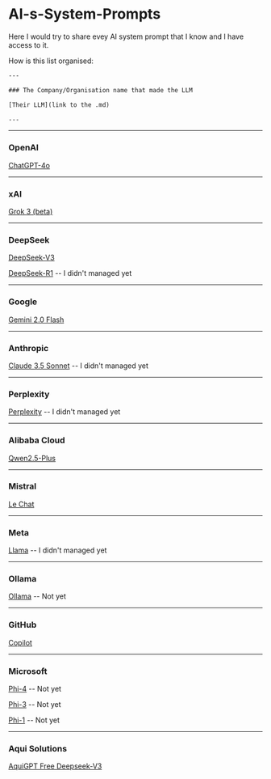 # AI-s-System-Prompts

Here I would try to share evey AI system prompt that I know and I have access to it.

How is this list organised:

```txt
---

### The Company/Organisation name that made the LLM

[Their LLM](link to the .md)

---
```

---

### OpenAI
[ChatGPT-4o](https://github.com/FlameF0X/AI-s-System-Prompts/blob/main/ChatGPT.md)

---

### xAI
[Grok 3 (beta)](https://github.com/FlameF0X/AI-s-System-Prompts/blob/main/Grok%203%20(beta).md)

---

### DeepSeek
[DeepSeek-V3](https://github.com/FlameF0X/AI-s-System-Prompts/blob/main/DeepSeek-V3)

[DeepSeek-R1]() -- I didn't managed yet 

---

### Google
[Gemini 2.0 Flash](https://github.com/FlameF0X/AI-s-System-Prompts/blob/main/Gemini%202.0%20Flash.md)

---

### Anthropic
[Claude 3.5 Sonnet]() -- I didn't managed yet

---

### Perplexity
[Perplexity]() -- I didn't managed yet 

---

### Alibaba Cloud 
[Qwen2.5-Plus](https://github.com/FlameF0X/AI-s-System-Prompts/blob/main/Qwen2.5-Plus.md)

---

### Mistral
[Le Chat](https://github.com/FlameF0X/AI-s-System-Prompts/blob/main/Le%20Chat.md)

---

### Meta

[Llama]() -- I didn't managed yet

---

### Ollama

[Ollama]() -- Not yet

---

### GitHub
[Copilot](https://github.com/FlameF0X/AI-s-System-Prompts/blob/main/Copilot.md)

---

### Microsoft
[Phi-4]() -- Not yet

[Phi-3]() -- Not yet

[Phi-1]() -- Not yet

---

### Aqui Solutions
[AquiGPT Free Deepseek-V3](https://github.com/FlameF0X/AI-s-System-Prompts/blob/main/AquiGPT%20Free.md)
